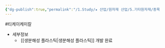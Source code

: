 ```yaml
---
{"dg-publish":true,"permalink":"/1.Study/★ 산업/원자재 산업/5.기타원자재/종목/티케이케미칼/","created":"2024-11-20T21:02:28.973+09:00","updated":"2025-06-26T15:41:01.228+09:00"}
---
```


#티케이케미칼


- 세부정보
	-  [[생분해성 플라스틱\|생분해성 플라스틱]] 개발 완료


